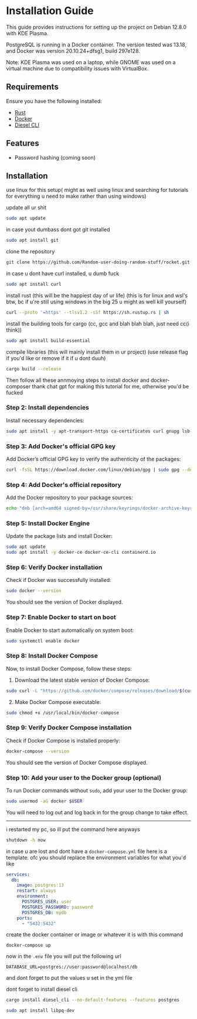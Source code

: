 # Installation Guide

This guide provides instructions for setting up the project on Debian 12.8.0 with KDE Plasma.

PostgreSQL is running in a Docker container. The version tested was 13.18, and Docker was version 20.10.24+dfsg1, build 297e128.

Note: KDE Plasma was used on a laptop, while GNOME was used on a virtual machine due to compatibility issues with VirtualBox.

## Requirements

Ensure you have the following installed:

- [Rust](https://www.rust-lang.org/)
- [Docker](https://www.docker.com/)
- [Diesel CLI](https://diesel.rs/)

## Features

- Password hashing (coming soon)

## Installation
use linux for this setup( might as well using linux and searching for tutorials for everything u need to make rather than using windows)

update all ur shit
```bash
sudo apt update
```

in case yout dumbass dont got git installed
```bash
sudo apt install git
```
clone the repository
```bash
git clone https://github.com/Random-user-doing-random-stuff/rocket.git
```
in case u dont have curl installed, u dumb fuck
```bash
sudo apt install curl
```

install rust (this will be the happiest day of ur life) (this is for linux and wsl's btw, bc if u're still using windows in the big 25 u might as well kill yourself)
```bash
curl --proto '=https' --tlsv1.2 -sSf https://sh.rustup.rs | sh
```

install the building tools for cargo (cc, gcc and blah blah blah, just need cc(i think))
```bash
sudo apt install build-essential
```

compile libraries (this will mainly install them in ur project) (use release flag if you'd like or remove if it if u dont duuh)
```bash
cargo build --release
```

Then follow all these annmoying steps to install docker and docker-composer 
 thank chat gpt for making this tutorial for me, otherwise you'd be fucked
### Step 2: Install dependencies
Install necessary dependencies:
 
```bash
sudo apt install -y apt-transport-https ca-certificates curl gnupg lsb-release
```
 
### Step 3: Add Docker's official GPG key
Add Docker’s official GPG key to verify the authenticity of the packages:
 
```bash
curl -fsSL https://download.docker.com/linux/debian/gpg | sudo gpg --dearmor -o /usr/share/keyrings/docker-archive-keyring.gpg
```
 
### Step 4: Add Docker's official repository
Add the Docker repository to your package sources:
 
```bash
echo "deb [arch=amd64 signed-by=/usr/share/keyrings/docker-archive-keyring.gpg] https://download.docker.com/linux/debian $(lsb_release -cs) stable" | sudo tee /etc/apt/sources.list.d/docker.list > /dev/null
```
 
### Step 5: Install Docker Engine
Update the package lists and install Docker:
 
```bash
sudo apt update
sudo apt install -y docker-ce docker-ce-cli containerd.io
```
 
### Step 6: Verify Docker installation
Check if Docker was successfully installed:
 
```bash
sudo docker --version
```
 
You should see the version of Docker displayed.
 
### Step 7: Enable Docker to start on boot
Enable Docker to start automatically on system boot:
 
```bash
sudo systemctl enable docker
```
 
### Step 8: Install Docker Compose
Now, to install Docker Compose, follow these steps:
 
1. Download the latest stable version of Docker Compose:
 
```bash
sudo curl -L "https://github.com/docker/compose/releases/download/$(curl -s https://api.github.com/repos/docker/compose/releases/latest | jq -r .tag_name)/docker-compose-$(uname -s)-$(uname -m)" -o /usr/local/bin/docker-compose
```
 
2. Make Docker Compose executable:
 
```bash
sudo chmod +x /usr/local/bin/docker-compose
```
 
### Step 9: Verify Docker Compose installation
Check if Docker Compose is installed properly:
 
```bash
docker-compose --version
```
 
You should see the version of Docker Compose displayed.
 
### Step 10: Add your user to the Docker group (optional)
To run Docker commands without `sudo`, add your user to the Docker group:
 
```bash
sudo usermod -aG docker $USER
```
 
You will need to log out and log back in for the group change to take effect.
 
---
i restarted my pc,  so ill put the command here anyways
```bash
shutdown -h now
```

in case u are lost and dont have a `docker-compose.yml` file here is a template.
ofc you should replace the environment variables for what you'd like
```yml
services:
  db:
    image: postgres:13
    restart: always
    environment:
      POSTGRES_USER: user
      POSTGRES_PASSWORD: password
      POSTGRES_DB: mydb
    ports:
      - "5432:5432"
``` 

create the docker container or image or whatever it is with this command
```
docker-compose up
```

now in the `.env` file you will put the following url
```text
DATABASE_URL=postgres://user:password@localhost/db
```
and dont forget to put the values u set in the yml file

dont forget to install diesel cli
```bash
cargo install diesel_cli --no-default-features --features postgres
```
```bash
sudo apt install libpq-dev
```